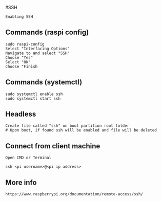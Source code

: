 #SSH

    Enabling SSH
    
## Commands (raspi config)

    sudo raspi-config
    Select "Interfacing Options"
    Navigate to and select "SSH"
    Choose "Yes"
    Select "OK"
    Choose "Finish
    
## Commands (systemctl)

    sudo systemctl enable ssh
    sudo systemctl start ssh
    
## Headless

    Create file called "ssh" on boot partition root folder                  # Upon boot, if found ssh will be enabled and file will be deleted
    
## Connect from client machine

    Open CMD or Terminal
    
    ssh <pi username>@<pi ip address>
    
## More info

    https://www.raspberrypi.org/documentation/remote-access/ssh/